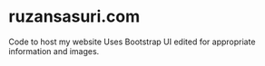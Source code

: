 # ruzansasuri.com
Code to host my website
Uses Bootstrap UI edited for appropriate information and images.
